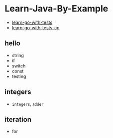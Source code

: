 # Learn-Java-By-Example

* [learn-go-with-tests](https://quii.gitbook.io/learn-go-with-tests/)
* [learn-go-with-tests-cn](https://studygolang.gitbook.io/learn-go-with-tests/)

## hello

* string
* if
* switch
* const
* testing

## integers

* ``integers``, `adder`

## iteration

* for
